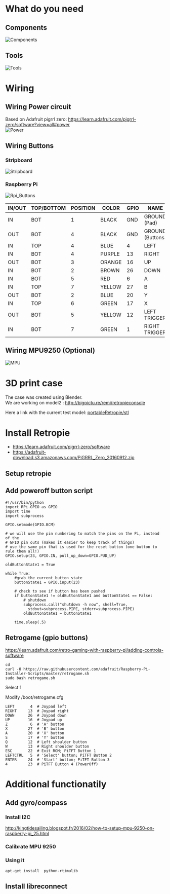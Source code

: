 # What do you need

## Components
![Components](docs/img/01_Components.jpg)

## Tools
![Tools](docs/img/02_Tools.jpg)

# Wiring

## Wiring Power circuit
Based on Adafruit pigrrl zero: https://learn.adafruit.com/pigrrl-zero/software?view=all#power    
![Power](docs/img/03_Power.jpg)

## Wiring Buttons
### Stripboard 
![Stripboard](docs/img/04_Buttons_stripboard.jpg)
### Raspberry Pi
![Rpi_Buttons](docs/img/05_Buttons_RPI.jpg)

| IN/OUT | TOP/BOTTOM | POSITION  | COLOR  | GPIO | NAME             |
|--------|------------|-----------|--------|------|------------------|
| IN     | BOT        | 1         | BLACK  | GND  | GROUND (Pad)     |
| OUT    | BOT        | 4         | BLACK  | GND  | GROUND (Buttons) |
| IN     | TOP        | 4         | BLUE   | 4    | LEFT             |
| IN     | BOT        | 4         | PURPLE | 13   | RIGHT            |
| OUT    | BOT        | 3         | ORANGE | 16   | UP               |
| IN     | BOT        | 2         | BROWN  | 26   | DOWN             |
| IN     | BOT        | 5         | RED    | 6    | A                |
| IN     | TOP        | 7         | YELLOW | 27   | B                |
| OUT    | BOT        | 2         | BLUE   | 20   | Y                |
| IN     | TOP        | 6         | GREEN  | 17   | X                |
| OUT    | BOT        | 5         | YELLOW | 12   | LEFT TRIGGER     |
| IN     | BOT        | 7         | GREEN  |  1   | RIGHT TRIGGER    |

## Wiring MPU9250 (Optional)
![MPU](docs/img/06_Screen_MPU9250.jpg)

# 3D print case
The case was created using Blender.    
We are working on model2 : http://bigpictu.re/remi/retropieconsole

Here a link with the current test model:
[portableRetropie/stl](https://github.com/madnerdorg/portableRetroPie/tree/master/stl)


# Install Retropie
* https://learn.adafruit.com/pigrrl-zero/software
* https://adafruit-download.s3.amazonaws.com/PiGRRL_Zero_20160912.zip

## Setup retropie

## Add poweroff button script
````
#!/usr/bin/python
import RPi.GPIO as GPIO
import time
import subprocess

GPIO.setmode(GPIO.BCM)

# we will use the pin numbering to match the pins on the Pi, instead of the
# GPIO pin outs (makes it easier to keep track of things)
# use the same pin that is used for the reset button (one button to rule them all!)
GPIO.setup(23, GPIO.IN, pull_up_down=GPIO.PUD_UP)

oldButtonState1 = True

while True:
    #grab the current button state
    buttonState1 = GPIO.input(23)

    # check to see if button has been pushed
    if buttonState1 != oldButtonState1 and buttonState1 == False:
        # shutdown
        subprocess.call("shutdown -h now", shell=True,
          stdout=subprocess.PIPE, stderr=subprocess.PIPE)
        oldButtonState1 = buttonState1

    time.sleep(.5)
````

## Retrogame (gpio buttons)
https://learn.adafruit.com/retro-gaming-with-raspberry-pi/adding-controls-software

```
cd
curl -O https://raw.githubusercontent.com/adafruit/Raspberry-Pi-Installer-Scripts/master/retrogame.sh
sudo bash retrogame.sh
```

Select 1

Modify /boot/retrogame.cfg
````
LEFT       4  # Joypad left
RIGHT     13  # Joypad right
DOWN      26  # Joypad down
UP        16  # Joypad up
Z          6  # 'A' button
X         27  # 'B' button
A         20  # 'X' button
S         17  # 'Y' button
Q         12  # Left shoulder button
W         13  # Right shoulder button
ESC       22  # Exit ROM; PiTFT Button 1
LEFTCTRL   5  # 'Select' button; PiTFT Button 2
ENTER     24  # 'Start' button; PiTFT Button 3
4         23  # PiTFT Button 4 (PowerOff)
````

# Additional functionatily

## Add gyro/compass
### Install I2C
http://kingtidesailing.blogspot.fr/2016/02/how-to-setup-mpu-9250-on-raspberry-pi_25.html

### Calibrate MPU 9250

### Using it
```
apt-get install  python-rtimulib
```

## Install libreconnect
